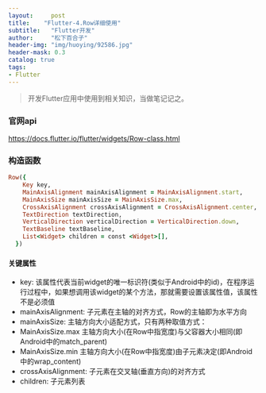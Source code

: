 ```yaml
---
layout:     post
title:    "Flutter-4.Row详细使用"
subtitle:   "Flutter开发"
author:     "松下百合子"
header-img: "img/huoying/92586.jpg"
header-mask: 0.3
catalog: true
tags:
- Flutter
---
```


> 开发Flutter应用中使用到相关知识，当做笔记记之。

### 官网api
https://docs.flutter.io/flutter/widgets/Row-class.html

### 构造函数

```ruby
Row({
    Key key,
    MainAxisAlignment mainAxisAlignment = MainAxisAlignment.start,
    MainAxisSize mainAxisSize = MainAxisSize.max,
    CrossAxisAlignment crossAxisAlignment = CrossAxisAlignment.center,
    TextDirection textDirection,
    VerticalDirection verticalDirection = VerticalDirection.down,
    TextBaseline textBaseline,
    List<Widget> children = const <Widget>[],
  })
```

#### 关键属性
- key: 该属性代表当前widget的唯一标识符(类似于Android中的id)，在程序运行过程中，如果想调用该widget的某个方法，那就需要设置该属性值，该属性不是必须值
- mainAxisAlignment: 子元素在主轴的对齐方式，Row的主轴即为水平方向
- mainAxisSize: 主轴方向大小适配方式，只有两种取值方式：
- MainAxisSize.max 主轴方向大小(在Row中指宽度)与父容器大小相同(即Android中的match_parent)
- MainAxisSize.min 主轴方向大小(在Row中指宽度)由子元素决定(即Android中的wrap_content)
- crossAxisAlignment: 子元素在交叉轴(垂直方向)的对齐方式
- children: 子元素列表







